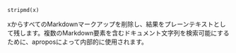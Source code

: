 ```
stripmd(x)
```

xからすべてのMarkdownマークアップを削除し、結果をプレーンテキストとして残します。複数のMarkdown要素を含むドキュメント文字列を検索可能にするために、aproposによって内部的に使用されます。
